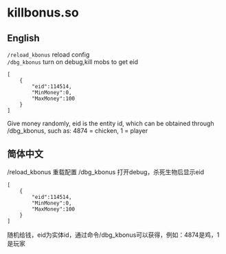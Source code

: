 # killbonus.so
## English
`/reload_kbonus` reload config  
`/dbg_kbonus` turn on debug,kill mobs to get eid  
```
[
    {
        "eid":114514,
        "MinMoney":0,
        "MaxMoney":100
    }
]

```
Give money randomly, eid is the entity id, which can be obtained through /dbg_kbonus, such as: 4874 = chicken, 1 = player

## 简体中文
/reload_kbonus 重载配置
/dbg_kbonus 打开debug，杀死生物后显示eid
```
[
    {
        "eid":114514,
        "MinMoney":0,
        "MaxMoney":100
    }
]

```
随机给钱，eid为实体id，通过命令/dbg_kbonus可以获得，例如：4874是鸡，1是玩家
